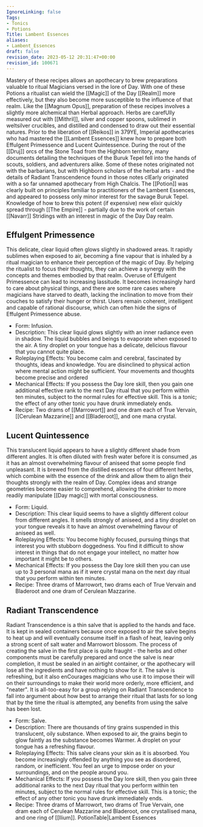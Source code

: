 ```yaml
---
IgnoreLinking: false
Tags:
- Tonics
- Potions
Title: Lambent Essences
aliases:
- Lambent_Essences
draft: false
revision_date: 2023-05-12 20:31:47+00:00
revision_id: 100671
---
```


Mastery of these recipes allows an apothecary to brew preparations valuable to ritual Magicians versed in the lore of Day. With one of these Potions a ritualist can wield the [[Magic]] of the Day [[Realm]] more effectively, but they also become more susceptible to the influence of that realm. Like the [[Magnum Opus]], preparation of these recipes involves a slightly more alchemical than Herbal approach. Herbs are carefUlly measured out with [[Mithril]], silver and copper spoons, sublimed in weltsilver crucibles, and distilled and condensed to draw out their essential natures.
Prior to the liberation of [[Reikos]] in 379YE, Imperial apothecaries who had mastered the [[Lambent Essences]] knew how to prepare both Effulgent Primessence and Lucent Quintessence. During the rout of the [[Druj]] orcs of the Stone Toad from the Highborn territory, many documents detailing the techniques of the Buruk Tepel fell into the hands of scouts, soldiers, and adventurers alike. Some of these notes originated not with the barbarians, but with Highborn scholars of the herbal arts - and the details of Radiant Transcendence found in those notes clEarly originated with a so far unnamed apothecary from High Chalcis. The [[Potion]] was clearly built on principles familiar to practitioners of the Lambent Essences, and appeared to possess only minor interest for the savage Buruk Tepel. Knowledge of how to brew this potent (if expensive) new elixir quickly spread through [[The Empire]] - partially due to the work of certain [[Navarr]] Stridings with an interest in magic of the Day Day realm.
## Effulgent Primessence
This delicate, clear liquid often glows slightly in shadowed areas. It rapidly sublimes when exposed to air, becoming a fine vapour that is inhaled by a ritual magician to enhance their perception of the magic of Day. By helping the ritualist to focus their thoughts, they can achieve a synergy with the concepts and themes embodied by that realm.
Overuse of Effulgent Primessence can lead to increasing lassitude. It becomes increasingly hard to care about physical things, and there are some rare cases where magicians have starved to death, lacking the inclination to move from their couches to satisfy their hunger or thirst. Users remain coherent, intelligent and capable of rational discourse, which can often hide the signs of Effulgent Primessence abuse.
* Form: Infusion.
* Description: This clear liquid glows slightly with an inner radiance even in shadow. The liquid bubbles and beings to evaporate when exposed to the air. A tiny droplet on your tongue has a delicate, delicious flavour that you cannot quite place.
* Roleplaying Effects: You become calm and cerebral, fascinated by thoughts, ideas and knowledge. You are disinclined to physical action where mental action might be sufficient. Your movements and thoughts become precise and ordered
* Mechanical Effects: If you possess the Day lore skill, then you gain one additional effective rank to the next Day ritual that you perform within ten minutes, subject to the normal rules for effective skill. This is a tonic; the effect of any other tonic you have drunk immediately ends.
* Recipe: Two drams of [[Marrowort]] and one dram each of True Vervain, [[Cerulean Mazzarine]] and [[Bladeroot]], and one mana crystal.
## Lucent Quintessence
This translucent liquid appears to have a slightly different shade from different angles. It is often diluted with fresh water before it is consumed ,as it has an almost overwhelming flavour of aniseed that some people find unpleasant. It is brewed from the distilled essences of four different herbs, which combine with the essence of the drink and allow them to align their thoughts strongly with the realm of Day. Complex ideas and strange geometries become easier to comprehend, allowing the drinker to more readily manipulate [[Day magic]] with mortal consciousness.
* Form: Liquid.
* Description: This clear liquid seems to have a slightly different colour from different angles. It smells strongly of aniseed, and a tiny droplet on your tongue reveals it to have an almost overwhelming flavour of aniseed as well.
* Roleplaying Effects: You become highly focused, pursuing things that interest you with stubborn doggedness. You find it difficult to show interest in things that do not engage your intellect, no matter how important it might be to others.
* Mechanical Effects: If you possess the Day lore skill then you can use up to 3 personal mana as if it were crystal mana on the next day ritual that you perform within ten minutes.
* Recipe: Three drams of Marrowort, two drams each of True Vervain and Bladeroot and one dram of Cerulean Mazzarine.
## Radiant Transcendence
Radiant Transcendence is a thin salve that is applied to the hands and face. It is kept in sealed containers because once exposed to air the salve begins to heat up and will eventually consume itself in a flash of heat, leaving only a strong scent of salt water and Marrowort blossom. The process of creating the salve in the first place is quite fraught - the herbs and other components must be carefully prepared and once the salve is near completion, it must be sealed in an airtight container, or the apothecary will lose all the ingredients and have nothing to show for it. 
The salve is refreshing, but it also enCourages magicians who use it to impose their will on their surroundings to make their world more orderly, more efficient, and "neater". It is all-too-easy for a group relying on Radiant Transcendence to fall into argument about how best to arrange their ritual that lasts for so long that by the time the ritual is attempted, any benefits from using the salve has been lost.
* Form: Salve.
* Description: There are thousands of tiny grains suspended in this translucent, oily substance. When exposed to air, the grains begin to glow faintly as the substance becomes Warmer. A droplet on your tongue has a refreshing flavour.
* Roleplaying Effects: This salve cleans your skin as it is absorbed. You become increasingly offended by anything you see as disordered, random, or inefficient. You feel an urge to impose order on your surroundings, and on the people around you.
* Mechanical Effects: If you possess the Day lore skill, then you gain three additional ranks to the next Day ritual that you perform within ten minutes, subject to the normal rules for effective skill. This is a tonic; the effect of any other tonic you have drunk immediately ends.
* Recipe: Three drams of Marrowort, two drams of True Vervain, one dram each of Cerulean Mazzarine and Bladeroot, one crystallised mana, and one ring of [[Ilium]].
PotionTable|Lambent Essences